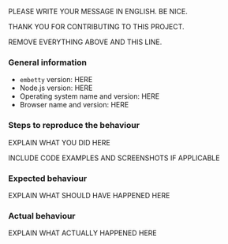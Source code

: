 PLEASE WRITE YOUR MESSAGE IN ENGLISH. BE NICE.

THANK YOU FOR CONTRIBUTING TO THIS PROJECT.

REMOVE EVERYTHING ABOVE AND THIS LINE.
### General information

- `embetty` version: HERE
- Node.js version: HERE
- Operating system name and version: HERE
- Browser name and version: HERE

### Steps to reproduce the behaviour

EXPLAIN WHAT YOU DID HERE

INCLUDE CODE EXAMPLES AND SCREENSHOTS IF APPLICABLE

### Expected behaviour

EXPLAIN WHAT SHOULD HAVE HAPPENED HERE

### Actual behaviour

EXPLAIN WHAT ACTUALLY HAPPENED HERE

